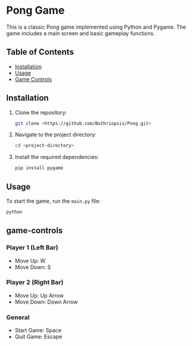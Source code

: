 # Pong Game

This is a classic Pong game implemented using Python and Pygame. The game includes a main screen and basic gameplay functions.

## Table of Contents

- [Installation](#installation)
- [Usage](#usage)
- [Game Controls](#game-controls)


## Installation

1. Clone the repository:
    ```sh
    git clone <https://github.com/Bothriopsis/Pong.git>
    ```
2. Navigate to the project directory:
    ```sh
    cd <project-directory>
    ```
3. Install the required dependencies:
    ```sh
    pip install pygame
    ```

## Usage

To start the game, run the `main.py` file:
```sh
python
```

## game-controls
### Player 1 (Left Bar)
- Move Up: W
- Move Down: S
### Player 2 (Right Bar)
- Move Up: Up Arrow
- Move Down: Down Arrow
### General
- Start Game: Space
- Quit Game: Escape